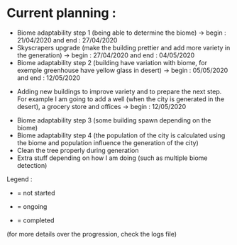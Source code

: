 # Current planning :

* Biome adaptability step 1 (being able to determine the biome) -> begin : 21/04/2020 and end : 27/04/2020
* Skyscrapers upgrade (make the building prettier and add more variety in the generation) -> begin : 27/04/2020 and end : 04/05/2020 
* Biome adaptability step 2 (building have variation with biome, for exemple greenhouse have yellow glass in desert) -> begin : 05/05/2020 and end : 12/05/2020
+ Adding new buildings to improve variety and to prepare the next step. For example I am going to add a well (when the city is generated in the desert), a grocery store and offices -> begin : 12/05/2020
- Biome adaptability step 3 (some building spawn depending on the biome)
- Biome adaptability step 4 (the population of the city is calculated using the biome and population influence the generation of the city)
- Clean the tree properly during generation
- Extra stuff depending on how I am doing (such as multiple biome detection)

Legend : 
- = not started
+ = ongoing
* = completed

(for more details over the progression, check the logs file) 